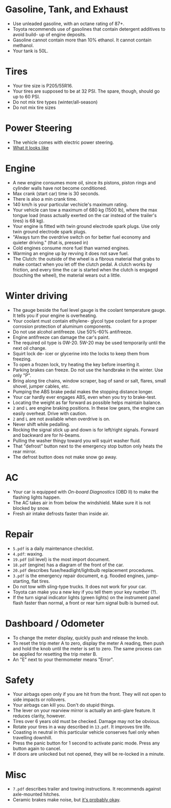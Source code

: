 Gasoline, Tank, and Exhaust
======================
* Use unleaded gasoline, with an octane rating of 87+.
* Toyota recommends use of gasolines that contain detergent additives to avoid build- up of engine deposits.
* Gasoline cannot contain more than 10% ethanol. It cannot contain methanol.
* Your tank is 50L.

Tires
======================
* Your tire size is P205/55R16.
* Your tires are supposed to be at 32 PSI. The spare, though, should go up to 60 PSI.
* Do not mix tire types (winter/all-season)
* Do not mix tire sizes

Power Steering
======================
* The vehicle comes with electric power steering.
* [What it looks like][repairpal]

Engine
======================
* A new engine consumes more oil, since its pistons, piston rings and cylinder walls have not become conditioned.
* Max crank (start car) time is 30 seconds.
* There is also a min crank time.
* 140 km/h is your particular vechicle's maximum rating.
* Your vehicle can tow a maximum of 680 kg (1500 lb), where the max tongue load (mass actually exerted on the car instead of the trailer's tires) is 68 kg).
* Your engine is fitted with twin ground electrode spark plugs. Use only twin ground electrode spark plugs.
* "Always turn the overdrive switch on for better fuel economy and quieter driving." (that is, pressed in)
* Cold engines consume more fuel than warned engines.
* Warming an engine up by revving it does not save fuel.
* The Clutch: the outside of the wheel is a fibrous material that grabs to make contact when you let off the clutch pedal. A clutch works by friction, and every time the car is started when the clutch is engaged (touching the wheel), the material wears out a little.

Winter driving
======================
* The gauge beside the fuel level gauge is the coolant temperature gauge. It tells you if your engine is overheating.
* Your coolant must contain ethylene- glycol type coolant for a proper corrosion protection of aluminum components.
* Do not use alcohol antifreeze. Use 50%-60% antifreeze.
* Engine antifreeze can damage the car's paint.
* The required oil type is 0W-20. 5W-20 may be used temporarily until the next oil change.
* Squirt lock de- icer or glycerine into the locks to keep them from freezing. 
* To open a frozen lock, try heating the key before inserting it.
* Parking brakes can freeze. Do not use the handbrake in the winter. Use only "P".
* Bring along tire chains, window scraper, bag of sand or salt, flares, small shovel, jumper cables, etc.
* Pumping the ABS brake pedal makes the stopping distance longer.
* Your car hardly ever engages ABS, even when you try to brake-test.
* Locating the weight as far forward as possible helps maintain balance.
* `2` and `L` are engine braking positions. In these low gears, the engine can easily overheat. Drive with caution.
* `2` and `L` are not available when overdrive is on.
* Never shift while pedalling.
* Rocking the signal stick up and down is for left/right signals. Forward and backward are for hi-beams.
* Pulling the washer thingy toward you will squirt washer fluid.
* That "defrost" button next to the emergency stop button only heats the rear mirror.
* The defrost button does not make snow go away.

AC
======================
* Your car is equipped with *On-board Diagnostics* (OBD II) to make the flashing lights happen.
* The AC takes air in from below the windshield. Make sure it is not blocked by snow.
* Fresh air intake defrosts faster than inside air.

Repair
======================
* `5.pdf` is a daily maintenance checklist.
* `4.pdf`: waxing.
* `19.pdf` (oil level) is the most import document. 
* `18.pdf` (engine) has a diagram of the front of the car.
* `20.pdf` describes fuse/headlight/lightbulb replacement procedures.
* `3.pdf` is the emergency repair document, e.g. flooded engines, jump-starting, flat tires.
* Do not tow with sling-type trucks. It does not work for your car.
* Toyota can make you a new key if you tell them your key number (?).
* If the turn signal indicator lights (green lights) on the instrument panel flash faster than normal, a front or rear turn signal bulb is burned out.


Dashboard / Odometer
======================
* To change the meter display, quickly push and release the knob. 
* To reset the trip meter A to zero, display the meter A reading, then push and hold the knob until the meter is set to zero. The same process can be applied for resetting the trip meter B.
* An "E" next to your thermometer means "Error".

Safety
======================
* Your airbags open only if you are hit from the front. They will not open to side impacts or rollovers.
* Your airbags can kill you. Don't do stupid things.
* The lever on your rearview mirror is actually an anti-glare feature. It reduces clarity, however.
* Tires over 6 years old must be checked. Damage may not be obvious.
* Rotate your tires in a way described in `13.pdf`. It improves tire life.
* Coasting in neutral in this particular vehicle conserves fuel only when travelling downhill.
* Press the panic button for 1 second to activate panic mode. Press any button again to cancel.
* If doors are unlocked but not opened, they will be re-locked in a minute.

Misc
======================
* `7.pdf` describes trailer and towing instructions. It recommends against axle-mounted hitches.
* Ceramic brakes make noise, but [it's probably okay](http://www.usatoday.com/story/money/cars/2014/08/26/porsche-turbo-s-squeaky-brakes/14647529/).

[repairpal]: http://repairpal.com/power-steering

